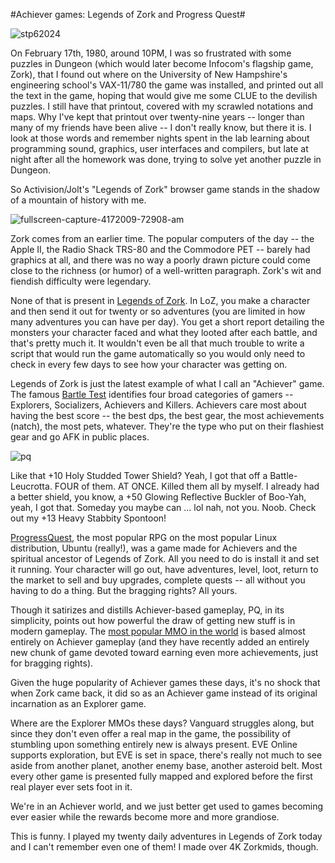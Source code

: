 #Achiever games: Legends of Zork and Progress Quest#

![stp62024](http://westkarana.com/wp-content/uploads/2009/04/stp62024.jpg "stp62024")

On February 17th, 1980, around 10PM, I was so frustrated with some puzzles in Dungeon (which would later become Infocom's flagship game, Zork), that I found out where on the University of New Hampshire's engineering school's VAX-11/780 the game was installed, and printed out all the text in the game, hoping that would give me some CLUE to the devilish puzzles. I still have that printout, covered with my scrawled notations and maps. Why I've kept that printout over twenty-nine years -- longer than many of my friends have been alive -- I don't really know, but there it is. I look at those words and remember nights spent in the lab learning about programming sound, graphics, user interfaces and compilers, but late at night after all the homework was done, trying to solve yet another puzzle in Dungeon.

So Activision/Jolt's "Legends of Zork" browser game stands in the shadow of a mountain of history with me. 

![fullscreen-capture-4172009-72908-am](http://westkarana.com/wp-content/uploads/2009/04/fullscreen-capture-4172009-72908-am.jpg "fullscreen-capture-4172009-72908-am")

Zork comes from an earlier time. The popular computers of the day -- the Apple II, the Radio Shack TRS-80 and the Commodore PET -- barely had graphics at all, and there was no way a poorly drawn picture could come close to the richness (or humor) of a well-written paragraph. Zork's wit and fiendish difficulty were legendary.

None of that is present in [Legends of Zork](http://legendsofzork.com). In LoZ, you make a character and then send it out for twenty or so adventures (you are limited in how many adventures you can have per day). You get a short report detailing the monsters your character faced and what they looted after each battle, and that's pretty much it. It wouldn't even be all that much trouble to write a script that would run the game automatically so you would only need to check in every few days to see how your character was getting on.

Legends of Zork is just the latest example of what I call an "Achiever" game. The famous [Bartle Test](http://en.wikipedia.org/wiki/Bartle_Test) identifies four broad categories of gamers -- Explorers, Socializers, Achievers and Killers. Achievers care most about having the best score -- the best dps, the best gear, the most achievements (natch), the most pets, whatever. They're the type who put on their flashiest gear and go AFK in public places. 

![pq](http://westkarana.com/wp-content/uploads/2009/04/pq.gif "pq")

Like that +10 Holy Studded Tower Shield? Yeah, I got that off a Battle-Leucrotta. FOUR of them. AT ONCE. Killed them all by myself. I already had a better shield, you know, a +50 Glowing Reflective Buckler of Boo-Yah, yeah, I got that. Someday you maybe can ... lol nah, not you. Noob. Check out my +13 Heavy Stabbity Spontoon!

[ProgressQuest](http://progressquest.com), the most popular RPG on the most popular Linux distribution, Ubuntu (really!), was a game made for Achievers and the spiritual ancestor of Legends of Zork. All you need to do is install it and set it running. Your character will go out, have adventures, level, loot, return to the market to sell and buy upgrades, complete quests -- all without you having to do a thing. But the bragging rights? All yours. 

Though it satirizes and distills Achiever-based gameplay, PQ, in its simplicity, points out how powerful the draw of getting new stuff is in modern gameplay. The [most popular MMO in the world](http://worldofwarcraft.com) is based almost entirely on Achiever gameplay (and they have recently added an entirely new chunk of game devoted toward earning even more achievements, just for bragging rights).

Given the huge popularity of Achiever games these days, it's no shock that when Zork came back, it did so as an Achiever game instead of its original incarnation as an Explorer game.

Where are the Explorer MMOs these days? Vanguard struggles along, but since they don't even offer a real map in the game, the possibility of stumbling upon something entirely new is always present. EVE Online supports exploration, but EVE is set in space, there's really not much to see aside from another planet, another enemy base, another asteroid belt. Most every other game is presented fully mapped and explored before the first real player ever sets foot in it.

We're in an Achiever world, and we just better get used to games becoming ever easier while the rewards become more and more grandiose. 

This is funny. I played my twenty daily adventures in Legends of Zork today and I can't remember even one of them! I made over 4K Zorkmids, though.

